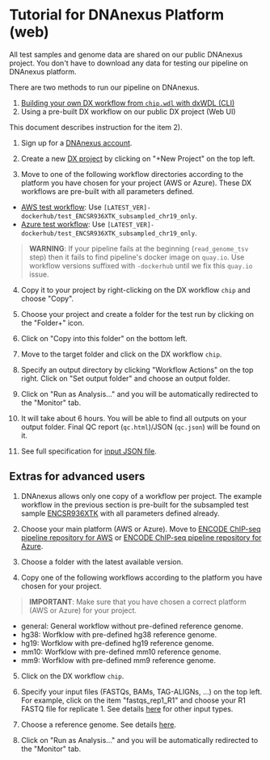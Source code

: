 # Tutorial for DNAnexus Platform (web)

All test samples and genome data are shared on our public DNAnexus project. You don't have to download any data for testing our pipeline on DNAnexus platform.

There are two methods to run our pipeline on DNAnexus.

1) [Building your own DX workflow from `chip.wdl` with dxWDL (CLI)](tutorial_dx_cli.md)
2) Using a pre-built DX workflow on our public DX project (Web UI)

This document describes instruction for the item 2).

1. Sign up for a [DNAnexus account](https://platform.DNAnexus.com/register).

2. Create a new [DX project](https://platform.DNAnexus.com/projects) by clicking on "+New Project" on the top left.

3. Move to one of the following workflow directories according to the platform you have chosen for your project (AWS or Azure). These DX workflows are pre-built with all parameters defined.

* [AWS test workflow](https://platform.DNAnexus.com/projects/BKpvFg00VBPV975PgJ6Q03v6/data/ChIP-seq2/workflows): Use `[LATEST_VER]-dockerhub/test_ENCSR936XTK_subsampled_chr19_only`.
* [Azure test workflow](https://platform.DNAnexus.com/projects/F6K911Q9xyfgJ36JFzv03Z5J/data/ChIP-seq2/workflows): Use `[LATEST_VER]-dockerhub/test_ENCSR936XTK_subsampled_chr19_only`.

> **WARNING**: If your pipeline fails at the beginning (`read_genome_tsv` step) then it fails to find pipeline's docker image on `quay.io`. Use workflow versions suffixed with `-dockerhub` until we fix this `quay.io` issue.

4. Copy it to your project by right-clicking on the DX workflow `chip` and choose "Copy". 

5. Choose your project and create a folder for the test run by clicking on the "Folder+" icon.

6. Click on "Copy into this folder" on the bottom left.

7. Move to the target folder and click on the DX workflow `chip`.

9. Specify an output directory by clicking "Workflow Actions" on the top right. Click on "Set output folder" and choose an output folder.

10. Click on "Run as Analysis..." and you will be automatically redirected to the "Monitor" tab.

11. It will take about 6 hours. You will be able to find all outputs on your output folder. Final QC report (`qc.html`)/JSON (`qc.json`) will be found on it.

11. See full specification for [input JSON file](input.md).


## Extras for advanced users

1. DNAnexus allows only one copy of a workflow per project. The example workflow in the previous section is pre-built for the subsampled test sample [ENCSR936XTK](https://www.encodeproject.org/experiments/ENCSR936XTK/) with all parameters defined already.

2. Choose your main platform (AWS or Azure). Move to [ENCODE ChIP-seq pipeline repository for AWS](https://platform.DNAnexus.com/projects/BKpvFg00VBPV975PgJ6Q03v6/data/ChIP-seq2/workflows) or [ENCODE ChIP-seq pipeline repository for Azure](https://platform.DNAnexus.com/projects/F6K911Q9xyfgJ36JFzv03Z5J/data/ChIP-seq2/workflows).

3. Choose a folder with the latest available version.

4. Copy one of the following workflows according to the platform you have chosen for your project.
> **IMPORTANT**: Make sure that you have chosen a correct platform (AWS or Azure) for your project.

  * general: General workflow without pre-defined reference genome.
  * hg38: Worfklow with pre-defined hg38 reference genome.
  * hg19: Worfklow with pre-defined hg19 reference genome.
  * mm10: Worfklow with pre-defined mm10 reference genome.
  * mm9: Worfklow with pre-defined mm9 reference genome.

5. Click on the DX workflow `chip`.

6. Specify your input files (FASTQs, BAMs, TAG-ALIGNs, ...) on the top left. For example, click on the item "fastqs_rep1_R1" and choose your R1 FASTQ file for replicate 1. See details [here](input.md) for other input types.

7. Choose a reference genome. See details [here](input.md).

8. Click on "Run as Analysis..." and you will be automatically redirected to the "Monitor" tab.
